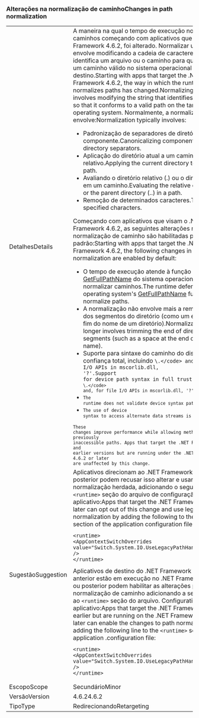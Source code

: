 ### <a name="changes-in-path-normalization"></a><span data-ttu-id="d8dad-101">Alterações na normalização de caminho</span><span class="sxs-lookup"><span data-stu-id="d8dad-101">Changes in path normalization</span></span>

|   |   |
|---|---|
|<span data-ttu-id="d8dad-102">Detalhes</span><span class="sxs-lookup"><span data-stu-id="d8dad-102">Details</span></span>|<span data-ttu-id="d8dad-103">A maneira na qual o tempo de execução normaliza caminhos começando com aplicativos que visam o .NET Framework 4.6.2, foi alterado. Normalizar um caminho envolve modificando a cadeia de caracteres que identifica um arquivo ou o caminho para que ele segue um caminho válido no sistema operacional de destino.</span><span class="sxs-lookup"><span data-stu-id="d8dad-103">Starting with apps that target the .NET Framework 4.6.2, the way in which the runtime normalizes paths has changed.Normalizing a path involves modifying the string that identifies a path or file so that it conforms to a valid path on the target operating system.</span></span> <span data-ttu-id="d8dad-104">Normalmente, a normalização envolve:</span><span class="sxs-lookup"><span data-stu-id="d8dad-104">Normalization typically involves:</span></span><ul><li><span data-ttu-id="d8dad-105">Padronização de separadores de diretório e componente.</span><span class="sxs-lookup"><span data-stu-id="d8dad-105">Canonicalizing component and directory separators.</span></span></li><li><span data-ttu-id="d8dad-106">Aplicação do diretório atual a um caminho relativo.</span><span class="sxs-lookup"><span data-stu-id="d8dad-106">Applying the current directory to a relative path.</span></span></li><li><span data-ttu-id="d8dad-107">Avaliando o diretório relativo (.) ou o diretório pai (.) em um caminho.</span><span class="sxs-lookup"><span data-stu-id="d8dad-107">Evaluating the relative directory (.) or the parent directory (..) in a path.</span></span></li><li><span data-ttu-id="d8dad-108">Remoção de determinados caracteres.</span><span class="sxs-lookup"><span data-stu-id="d8dad-108">Trimming specified characters.</span></span></li></ul><span data-ttu-id="d8dad-109">Começando com aplicativos que visam o .NET Framework 4.6.2, as seguintes alterações na normalização de caminho são habilitadas por padrão:</span><span class="sxs-lookup"><span data-stu-id="d8dad-109">Starting with apps that target the .NET Framework 4.6.2, the following changes in path normalization are enabled by default:</span></span><ul><li><span data-ttu-id="d8dad-110">O tempo de execução atende à função [GetFullPathName](https://msdn.microsoft.com/library/windows/desktop/aa364963(v=vs.85).aspx) do sistema operacional para normalizar caminhos.</span><span class="sxs-lookup"><span data-stu-id="d8dad-110">The runtime defers to the operating system's [GetFullPathName](https://msdn.microsoft.com/library/windows/desktop/aa364963(v=vs.85).aspx) function to normalize paths.</span></span></li><li><span data-ttu-id="d8dad-111">A normalização não envolve mais a remoção do fim dos segmentos do diretório (como um espaço no fim do nome de um diretório).</span><span class="sxs-lookup"><span data-stu-id="d8dad-111">Normalization no longer involves trimming the end of directory segments (such as a space at the end of a directory name).</span></span></li><li><span data-ttu-id="d8dad-112">Suporte para sintaxe do caminho do dispositivo em confiança total, incluindo <code>\\.\</code> and, for file I/O APIs in mscorlib.dll, '\?'.</span><span class="sxs-lookup"><span data-stu-id="d8dad-112">Support for device path syntax in full trust, including <code>\\.\</code> and, for file I/O APIs in mscorlib.dll, '\?'.</span></span></li><li>The runtime does not validate device syntax paths.</li><li>The use of device syntax to access alternate data streams is supported.</li></ul>These changes improve performance while allowing methods to access previously inaccessible paths. Apps that target the .NET Framework 4.6.1 and earlier versions but are running under the .NET Framework 4.6.2 or later are unaffected by this change.|
|<span data-ttu-id="d8dad-113">Sugestão</span><span class="sxs-lookup"><span data-stu-id="d8dad-113">Suggestion</span></span>|<span data-ttu-id="d8dad-114">Aplicativos direcionam ao .NET Framework 4.6.2 ou posterior podem recusar isso alterar e usar normalização herdada, adicionando o seguinte para o <code>&lt;runtime&gt;</code> seção do arquivo de configuração do aplicativo:</span><span class="sxs-lookup"><span data-stu-id="d8dad-114">Apps that target the .NET Framework 4.6.2 or later can opt out of this change and use legacy normalization by adding the following to the <code>&lt;runtime&gt;</code> section of the application configuration file:</span></span><pre><code class="language-xml">&lt;runtime&gt;&#13;&#10;&lt;AppContextSwitchOverrides value=&quot;Switch.System.IO.UseLegacyPathHandling=true&quot; /&gt;&#13;&#10;&lt;/runtime&gt;&#13;&#10;</code></pre><span data-ttu-id="d8dad-115">Aplicativos de destino do .NET Framework 4.6.1 ou mas anterior estão em execução no .NET Framework 4.6.2 ou posterior podem habilitar as alterações para normalização de caminho adicionando a seguinte linha ao <code>&lt;runtime&gt;</code> seção do arquivo. Configuration do aplicativo:</span><span class="sxs-lookup"><span data-stu-id="d8dad-115">Apps that target the .NET Framework 4.6.1 or earlier but are running on the .NET Framework 4.6.2 or later can enable the changes to path normalization by adding the following line to the <code>&lt;runtime&gt;</code> section of the application .configuration file:</span></span><pre><code class="language-xml">&lt;runtime&gt;&#13;&#10;&lt;AppContextSwitchOverrides value=&quot;Switch.System.IO.UseLegacyPathHandling=false&quot; /&gt;&#13;&#10;&lt;/runtime&gt;&#13;&#10;</code></pre>|
|<span data-ttu-id="d8dad-116">Escopo</span><span class="sxs-lookup"><span data-stu-id="d8dad-116">Scope</span></span>|<span data-ttu-id="d8dad-117">Secundário</span><span class="sxs-lookup"><span data-stu-id="d8dad-117">Minor</span></span>|
|<span data-ttu-id="d8dad-118">Versão</span><span class="sxs-lookup"><span data-stu-id="d8dad-118">Version</span></span>|<span data-ttu-id="d8dad-119">4.6.2</span><span class="sxs-lookup"><span data-stu-id="d8dad-119">4.6.2</span></span>|
|<span data-ttu-id="d8dad-120">Tipo</span><span class="sxs-lookup"><span data-stu-id="d8dad-120">Type</span></span>|<span data-ttu-id="d8dad-121">Redirecionando</span><span class="sxs-lookup"><span data-stu-id="d8dad-121">Retargeting</span></span>|

